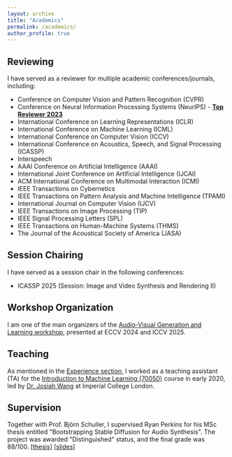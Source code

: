 ```yaml
---
layout: archive
title: "Academics"
permalink: /academics/
author_profile: true
---
```


## Reviewing
I have served as a reviewer for multiple academic conferences/journals, including:
- Conference on Computer Vision and Pattern Recognition (CVPR) 
- Conference on Neural Information Processing Systems (NeurIPS) - [<b> Top Reviewer 2023 </b>](https://neurips.cc/Conferences/2023/ProgramCommittee)
- International Conference on Learning Representations (ICLR)
- International Conference on Machine Learning (ICML)
- International Conference on Computer Vision (ICCV)
- International Conference on Acoustics, Speech, and Signal Processing (ICASSP)
- Interspeech
- AAAI Conference on Artificial Intelligence (AAAI)
- International Joint Conference on Artificial Intelligence (IJCAI)
- ACM International Conference on Multimodal Interaction (ICMI)
- IEEE Transactions on Cybernetics
- IEEE Transactions on Pattern Analysis and Machine Intelligence (TPAMI)
- International Journal on Computer Vision (IJCV)
- IEEE Transactions on Image Processing (TIP)
- IEEE Signal Processing Letters (SPL)
- IEEE Transactions on Human-Machine Systems (THMS)
- The Journal of the Acoustical Society of America (JASA)


## Session Chairing
I have served as a session chair in the following conferences:
- ICASSP 2025 (Session: Image and Video Synthesis and Rendering II)


## Workshop Organization
I am one of the main organizers of the [Audio-Visual Generation and Learning workshop](https://avgen123.github.io/), presented at ECCV 2024 and ICCV 2025.


## Teaching
As mentioned in the [Experience section](/experience/teaching-intro-to-ml), I worked as a teaching assistant (TA) for the [Introduction to Machine Learning (70050)](https://www.imperial.ac.uk/computing/current-students/courses/70050/) course in early 2020, led by [Dr. Josiah Wang](http://josiahwang.com/) at Imperial College London. 

## Supervision
Together with Prof. Björn Schuller, I supervised Ryan Perkins for his MSc thesis entitled "Bootstrapping Stable Diffusion for Audio Synthesis". The project was awarded "Distinguished" status, and the final grade was 88/100. [[thesis](/files/MSc_Dissertation_Ryan_Perkins.pdf)] [[slides](https://docs.google.com/presentation/d/13FLsqM4nw5uPn6gT6iWJwfVytC0E34t4alsMF2I9Yso/edit?slide=id.g27e8b0d56b8_0_0#slide=id.g27e8b0d56b8_0_0)]